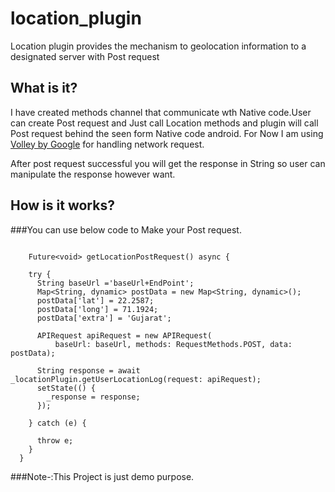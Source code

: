 # location_plugin

Location plugin provides the mechanism to geolocation information to a designated server with Post request

## What is it?
I have created methods channel that communicate wth Native code.User can create Post request and Just call Location methods and plugin will call Post request behind the seen form Native code android.
For Now I am using [Volley by Google](https://developer.android.com/training/volley) for handling network request.

After post request successful you will get the response in String so user can manipulate the response however want.

## How is it works?
###You can use below code to Make your Post request.

``` LocationPermissions _locationPermissions = LocationPermissions();

    Future<void> getLocationPostRequest() async {

    try {
      String baseUrl ='baseUrl+EndPoint';
      Map<String, dynamic> postData = new Map<String, dynamic>();
      postData['lat'] = 22.2587;
      postData['long'] = 71.1924;
      postData['extra'] = 'Gujarat';

      APIRequest apiRequest = new APIRequest(
          baseUrl: baseUrl, methods: RequestMethods.POST, data: postData);

      String response = await _locationPlugin.getUserLocationLog(request: apiRequest);
      setState(() {
        _response = response;
      });

    } catch (e) {

      throw e;
    }
  }

```

###Note-:This Project is just demo purpose.





